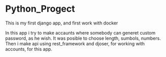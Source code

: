 # Python_Progect

This is my first django app, and first work with docker 

In this app i try to make accaunts where somebody can generet custom password, as he wish. It was posible to choose length, sumbols, numbers. 
Then i make api using rest_framework and djoser, for working with accounts, for this app.
